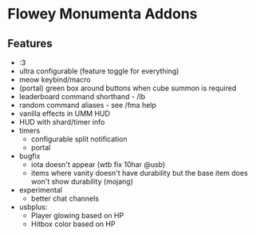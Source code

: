 # Flowey Monumenta Addons

## Features
- :3
- ultra configurable (feature toggle for everything)
- meow keybind/macro
- (portal) green box around buttons when cube summon is required
- leaderboard command shorthand - /lb 
- random command aliases - see /fma help
- vanilla effects in UMM HUD
- HUD with shard/timer info
- timers
    - configurable split notification
    - portal
- bugfix
    - iota doesn't appear (wtb fix 10har @usb)
    - items where vanity doesn't have durability but the base item does won't show durability (mojang)
- experimental
    - better chat channels
- usbplus:
    - Player glowing based on HP
    - Hitbox color based on HP